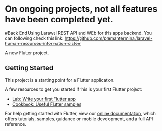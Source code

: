 
# On ongoing projects, not all features have been completed yet.

#Back End
Using Larawel REST API and WEb for this apps backend. 
You can following check this link:
https://github.com/premanterminal/laravel-human-resources-information-sistem




A new Flutter project.

## Getting Started

This project is a starting point for a Flutter application.

A few resources to get you started if this is your first Flutter project:

- [Lab: Write your first Flutter app](https://flutter.dev/docs/get-started/codelab)
- [Cookbook: Useful Flutter samples](https://flutter.dev/docs/cookbook)

For help getting started with Flutter, view our
[online documentation](https://flutter.dev/docs), which offers tutorials,
samples, guidance on mobile development, and a full API reference.


